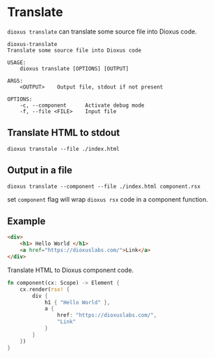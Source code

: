 # Translate

`dioxus translate` can translate some source file into Dioxus code.

```
dioxus-translate 
Translate some source file into Dioxus code

USAGE:
    dioxus translate [OPTIONS] [OUTPUT]

ARGS:
    <OUTPUT>    Output file, stdout if not present

OPTIONS:
    -c, --component      Activate debug mode
    -f, --file <FILE>    Input file
```

## Translate HTML to stdout

```
dioxus transtale --file ./index.html
```

## Output in a file

```
dioxus translate --component --file ./index.html component.rsx
```

set `component` flag will wrap `dioxus rsx` code in a component function.

## Example

```html
<div>
    <h1> Hello World </h1>
    <a href="https://dioxuslabs.com/">Link</a>
</div>
```

Translate HTML to Dioxus component code.

```rust
fn component(cx: Scope) -> Element {
    cx.render(rsx! {
        div {
            h1 { "Hello World" },
            a {
                href: "https://dioxuslabs.com/",
                "Link"
            }
        }
    })
}
```